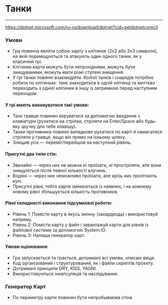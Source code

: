 ﻿# Танки
___

https://dotnet.microsoft.com/ru-ru/download/dotnet?cid=getdotnetcorecli

### Умови
- Гра повинна являти собою карту з клітинок (2х2 або 3х3 символи), на якій переміщуються та атакують один одного танки, 
як у класичній грі. 
- Клітинки карти можуть бути непрохідними, можуть бути знищуваними, 
можуть мати різні ступені знищення. 
- У грі танки повинні взаємодіяти. Колізії танків і снарядів потрібно робити по клітинках: танк знаходиться в одній клітинці та миттєво переходить з однієї клітинки в іншу із затримкою перед наступним переходом.

#### У грі мають виконуватися такі умови:
- Танк гравця повинен керуватися за допомогою введення з клавіатури (рухатися на стрілки, стріляти на Enter/Space або будь-яку зручну для тебе клавішу).
- Танки противника повинні випадково рухатися по карті й намагатися стріляти у гравця, якщо він прямо на їхньому шляху.
- Знищив усіх — переміг/перейшов на наступний рівень.

#### Присутні два типи стін:
- Звичайні — через них не можна ні проїхати, ні простріляти, але вони знищуються після певної кількості влучень.
- Водяні — через них неможливо проїхати, але крізь них пролітають кулі.
- Присутні рівні, тобто карти змінюються із наявних, і на кожному новому рівні збільшується кількість противників.

#### Рівні складності виконання підсумкової роботи:
- Рівень 1: Помісти карту в якусь змінну (захардкодь) і використовуй напряму.
- Рівень 2: Помісти карту у файл і завантажуй карти для рівнів із файлової системи за допомогою System.IO.
- Рівень 3: Напиши генератор карт.


#### Умови оцінювання:
- Гра запускається та грається, дотримані всі умови, описані вище.
- Код організований і структурований, як і файли скриптів проєкту.
- Дотримані принципи DRY, KISS, YAGNI.
- Використовуються інкапсуляція та наслідування.

### Генератор Карт
- По периметру карти повинен бути непробываєма стіна